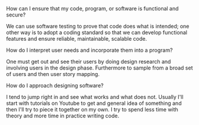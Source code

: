 How can I ensure that my code, program, or software is functional and secure?

We can use software testing to prove that code does what is intended; one other way is to adopt a coding standard so that we can develop functional features and ensure reliable, maintainable, scalable code.


How do I interpret user needs and incorporate them into a program?

One must get out and see their users by doing design research and involving users in the design phase. Furthermore to sample from a broad set of users and then user story mapping.


How do I approach designing software?

I tend to jump right in and see what works and what does not. Usually I'll start with tutorials on Youtube to get and general idea of something and then I'll try to piece it together on my own. I try to spend less time with theory and more time in practice writing code.

